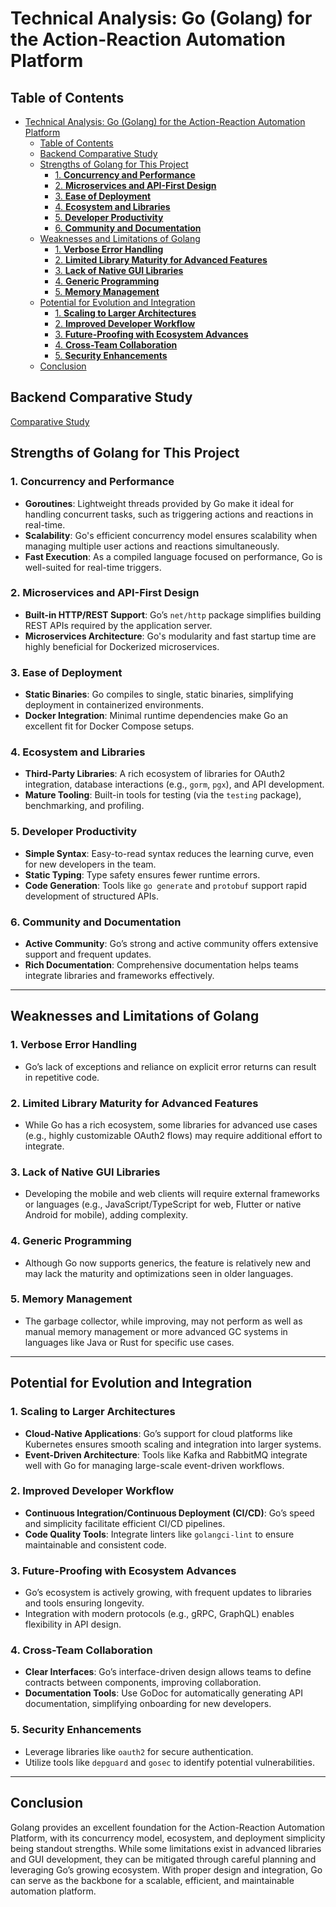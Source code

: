 # Technical Analysis: Go (Golang) for the Action-Reaction Automation Platform

## Table of Contents

- [Technical Analysis: Go (Golang) for the Action-Reaction Automation Platform](#technical-analysis-go-golang-for-the-action-reaction-automation-platform)
  - [Table of Contents](#table-of-contents)
  - [Backend Comparative Study](#backend-comparative-study)
  - [Strengths of Golang for This Project](#strengths-of-golang-for-this-project)
    - [1. **Concurrency and Performance**](#1-concurrency-and-performance)
    - [2. **Microservices and API-First Design**](#2-microservices-and-api-first-design)
    - [3. **Ease of Deployment**](#3-ease-of-deployment)
    - [4. **Ecosystem and Libraries**](#4-ecosystem-and-libraries)
    - [5. **Developer Productivity**](#5-developer-productivity)
    - [6. **Community and Documentation**](#6-community-and-documentation)
  - [Weaknesses and Limitations of Golang](#weaknesses-and-limitations-of-golang)
    - [1. **Verbose Error Handling**](#1-verbose-error-handling)
    - [2. **Limited Library Maturity for Advanced Features**](#2-limited-library-maturity-for-advanced-features)
    - [3. **Lack of Native GUI Libraries**](#3-lack-of-native-gui-libraries)
    - [4. **Generic Programming**](#4-generic-programming)
    - [5. **Memory Management**](#5-memory-management)
  - [Potential for Evolution and Integration](#potential-for-evolution-and-integration)
    - [1. **Scaling to Larger Architectures**](#1-scaling-to-larger-architectures)
    - [2. **Improved Developer Workflow**](#2-improved-developer-workflow)
    - [3. **Future-Proofing with Ecosystem Advances**](#3-future-proofing-with-ecosystem-advances)
    - [4. **Cross-Team Collaboration**](#4-cross-team-collaboration)
    - [5. **Security Enhancements**](#5-security-enhancements)
  - [Conclusion](#conclusion)

## Backend Comparative Study

[Comparative Study](../README.md)

## Strengths of Golang for This Project

### 1. **Concurrency and Performance**

- **Goroutines**: Lightweight threads provided by Go make it ideal for handling concurrent tasks, such as triggering actions and reactions in real-time.
- **Scalability**: Go's efficient concurrency model ensures scalability when managing multiple user actions and reactions simultaneously.
- **Fast Execution**: As a compiled language focused on performance, Go is well-suited for real-time triggers.

### 2. **Microservices and API-First Design**

- **Built-in HTTP/REST Support**: Go’s `net/http` package simplifies building REST APIs required by the application server.
- **Microservices Architecture**: Go's modularity and fast startup time are highly beneficial for Dockerized microservices.

### 3. **Ease of Deployment**

- **Static Binaries**: Go compiles to single, static binaries, simplifying deployment in containerized environments.
- **Docker Integration**: Minimal runtime dependencies make Go an excellent fit for Docker Compose setups.

### 4. **Ecosystem and Libraries**

- **Third-Party Libraries**: A rich ecosystem of libraries for OAuth2 integration, database interactions (e.g., `gorm`, `pgx`), and API development.
- **Mature Tooling**: Built-in tools for testing (via the `testing` package), benchmarking, and profiling.

### 5. **Developer Productivity**

- **Simple Syntax**: Easy-to-read syntax reduces the learning curve, even for new developers in the team.
- **Static Typing**: Type safety ensures fewer runtime errors.
- **Code Generation**: Tools like `go generate` and `protobuf` support rapid development of structured APIs.

### 6. **Community and Documentation**

- **Active Community**: Go’s strong and active community offers extensive support and frequent updates.
- **Rich Documentation**: Comprehensive documentation helps teams integrate libraries and frameworks effectively.

---

## Weaknesses and Limitations of Golang

### 1. **Verbose Error Handling**

- Go’s lack of exceptions and reliance on explicit error returns can result in repetitive code.

### 2. **Limited Library Maturity for Advanced Features**

- While Go has a rich ecosystem, some libraries for advanced use cases (e.g., highly customizable OAuth2 flows) may require additional effort to integrate.

### 3. **Lack of Native GUI Libraries**

- Developing the mobile and web clients will require external frameworks or languages (e.g., JavaScript/TypeScript for web, Flutter or native Android for mobile), adding complexity.

### 4. **Generic Programming**

- Although Go now supports generics, the feature is relatively new and may lack the maturity and optimizations seen in older languages.

### 5. **Memory Management**

- The garbage collector, while improving, may not perform as well as manual memory management or more advanced GC systems in languages like Java or Rust for specific use cases.

---

## Potential for Evolution and Integration

### 1. **Scaling to Larger Architectures**

- **Cloud-Native Applications**: Go’s support for cloud platforms like Kubernetes ensures smooth scaling and integration into larger systems.
- **Event-Driven Architecture**: Tools like Kafka and RabbitMQ integrate well with Go for managing large-scale event-driven workflows.

### 2. **Improved Developer Workflow**

- **Continuous Integration/Continuous Deployment (CI/CD)**: Go’s speed and simplicity facilitate efficient CI/CD pipelines.
- **Code Quality Tools**: Integrate linters like `golangci-lint` to ensure maintainable and consistent code.

### 3. **Future-Proofing with Ecosystem Advances**

- Go’s ecosystem is actively growing, with frequent updates to libraries and tools ensuring longevity.
- Integration with modern protocols (e.g., gRPC, GraphQL) enables flexibility in API design.

### 4. **Cross-Team Collaboration**

- **Clear Interfaces**: Go’s interface-driven design allows teams to define contracts between components, improving collaboration.
- **Documentation Tools**: Use GoDoc for automatically generating API documentation, simplifying onboarding for new developers.

### 5. **Security Enhancements**

- Leverage libraries like `oauth2` for secure authentication.
- Utilize tools like `depguard` and `gosec` to identify potential vulnerabilities.

---

## Conclusion

Golang provides an excellent foundation for the Action-Reaction Automation Platform, with its concurrency model, ecosystem, and deployment simplicity being standout strengths. While some limitations exist in advanced libraries and GUI development, they can be mitigated through careful planning and leveraging Go’s growing ecosystem. With proper design and integration, Go can serve as the backbone for a scalable, efficient, and maintainable automation platform.